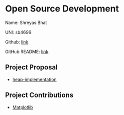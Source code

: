 # Open Source Development

Name: Shreyas Bhat

UNI: sb4696

Github: [link](https://github.com/Sbhat92)

GitHub README: [link](https://github.com/Sbhat92/Sbhat92/blob/main/README.md)




## Project Proposal
- [heap-implementation](./projects/python/heap-implementation.md)


## Project Contributions

- [Matplotlib](./projects/python/Matplotlib.md)
